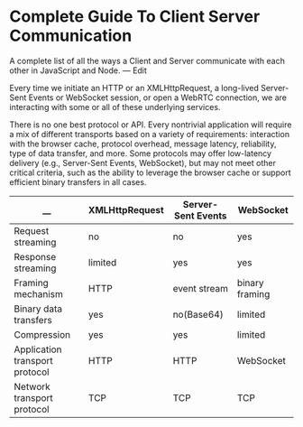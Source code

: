 # Complete Guide To Client Server Communication

A complete list of all the ways a Client and Server communicate with each other in JavaScript and Node. — Edit

Every time we initiate an HTTP or an XMLHttpRequest, a long-lived Server-Sent Events or WebSocket session, or open a WebRTC connection, we are interacting with some or all of these underlying services.

There is no one best protocol or API. Every nontrivial application will require a mix of different transports based on a variety of requirements: interaction with the browser cache, protocol overhead, message latency, reliability, type of data transfer, and more. Some protocols may offer low-latency delivery (e.g., Server-Sent Events, WebSocket), but may not meet other critical criteria, such as the ability to leverage the browser cache or support efficient binary transfers in all cases.

|__               |XMLHttpRequest |Server-Sent Events| WebSocket     |
|-----------------|---------------|------------------|---------------|
|Request streaming |no             |no                |yes           |
|Response streaming|limited        |yes               |yes           |
|Framing mechanism |HTTP           |event stream      |binary framing|
|Binary data transfers |yes        |no(Base64)        |limited       |
|Compression       |yes            |yes               |limited       |
|Application transport protocol |HTTP        |HTTP    |WebSocket     |
|Network transport protocol |TCP             |TCP     |TCP           |

